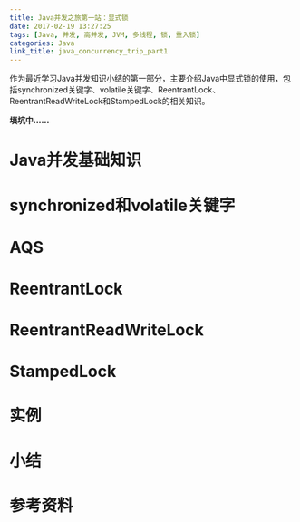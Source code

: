 ```yaml
---
title: Java并发之旅第一站：显式锁
date: 2017-02-19 13:27:25
tags: [Java, 并发, 高并发, JVM, 多线程, 锁, 重入锁]
categories: Java
link_title: java_concurrency_trip_part1
---
```

作为最近学习Java并发知识小结的第一部分，主要介绍Java中显式锁的使用，包括synchronized关键字、volatile关键字、ReentrantLock、ReentrantReadWriteLock和StampedLock的相关知识。
<!-- more -->
**填坑中......**

# Java并发基础知识



# synchronized和volatile关键字



# AQS



# ReentrantLock




# ReentrantReadWriteLock




# StampedLock



# 实例



# 小结


# 参考资料



